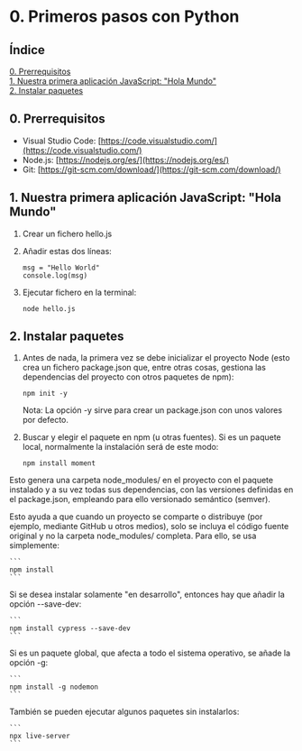 # 0. Primeros pasos con Python

## Índice

[0. Prerrequisitos](#0-prerrequisitos)  
[1. Nuestra primera aplicación JavaScript: "Hola Mundo"](#1-nuestra-primera-aplicación-javaScript-"hola-mundo")  
[2. Instalar paquetes](#2-instalar-paquetes)

## 0. Prerrequisitos

- Visual Studio Code: [https://code.visualstudio.com/](https://code.visualstudio.com/)
- Node.js: [https://nodejs.org/es/](https://nodejs.org/es/)
- Git: [https://git-scm.com/download/](https://git-scm.com/download/)

## 1. Nuestra primera aplicación JavaScript: "Hola Mundo"

1. Crear un fichero hello.js
2. Añadir estas dos líneas:

    ```
    msg = "Hello World"
    console.log(msg)
    ```

3. Ejecutar fichero en la terminal:

    ```
    node hello.js
    ```

## 2. Instalar paquetes

1. Antes de nada, la primera vez se debe inicializar el proyecto Node (esto crea un fichero package.json que, entre otras cosas, gestiona las dependencias del proyecto con otros paquetes de npm):

    ```
    npm init -y
    ```

    Nota: La opción -y sirve para crear un package.json con unos valores por defecto.

2. Buscar y elegir el paquete en npm (u otras fuentes). Si es un paquete local, normalmente la instalación será de este modo:

    ```
    npm install moment
    ```

Esto genera una carpeta node_modules/ en el proyecto con el paquete instalado y a su vez todas sus dependencias, con las versiones definidas en el package.json, empleando para ello versionado semántico (semver).

Esto ayuda a que cuando un proyecto se comparte o distribuye (por ejemplo, mediante GitHub u otros medios), solo se incluya el código fuente original y no la carpeta node_modules/ completa. Para ello, se usa simplemente:

    ```
    npm install
    ```

Si se desea instalar solamente "en desarrollo", entonces hay que añadir la opción --save-dev:

    ```
    npm install cypress --save-dev
    ```

Si es un paquete global, que afecta a todo el sistema operativo, se añade la opción -g:

    ```
    npm install -g nodemon
    ```

También se pueden ejecutar algunos paquetes sin instalarlos:

    ```
    npx live-server
    ```
